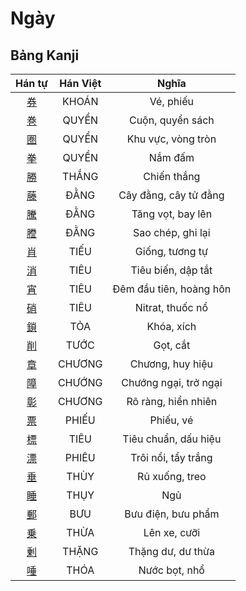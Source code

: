 <link href="styles.css" rel="stylesheet">

# Ngày

## Bảng Kanji

| Hán tự | Hán Việt | Nghĩa |
| :---: | :---: | :---: |
| [<span class="stroke-order">券</span>](https://www.tiengnhatdongian.com/kanji/giai-nghia-kanji-%E5%88%B8) | KHOÁN | Vé, phiếu |
| [<span class="stroke-order">巻</span>](https://www.tiengnhatdongian.com/kanji/giai-nghia-kanji-%E5%B7%BB) | QUYỂN | Cuộn, quyển sách |
| [<span class="stroke-order">圏</span>](https://www.tiengnhatdongian.com/kanji/giai-nghia-kanji-%E5%9C%8F) | QUYỂN | Khu vực, vòng tròn |
| [<span class="stroke-order">拳</span>](https://www.tiengnhatdongian.com/kanji/giai-nghia-kanji-%E6%8B%B3) | QUYỀN | Nắm đấm |
| [<span class="stroke-order">勝</span>](https://www.tiengnhatdongian.com/kanji/giai-nghia-kanji-%E5%8B%9D) | THẮNG | Chiến thắng |
| [<span class="stroke-order">藤</span>](https://www.tiengnhatdongian.com/kanji/giai-nghia-kanji-%E8%97%A4) | ĐẰNG | Cây đằng, cây tử đằng |
| [<span class="stroke-order">騰</span>](https://www.tiengnhatdongian.com/kanji/giai-nghia-kanji-%E9%A8%B0) | ĐẰNG | Tăng vọt, bay lên |
| [<span class="stroke-order">謄</span>](https://www.tiengnhatdongian.com/kanji/giai-nghia-kanji-%E8%AC%84) | ĐẰNG | Sao chép, ghi lại |
| [<span class="stroke-order">肖</span>](https://www.tiengnhatdongian.com/kanji/giai-nghia-kanji-%E8%82%96) | TIẾU | Giống, tương tự |
| [<span class="stroke-order">消</span>](https://www.tiengnhatdongian.com/kanji/giai-nghia-kanji-%E6%B6%88) | TIÊU | Tiêu biến, dập tắt |
| [<span class="stroke-order">宵</span>](https://www.tiengnhatdongian.com/kanji/giai-nghia-kanji-%E5%AE%B5) | TIÊU | Đêm đầu tiên, hoàng hôn |
| [<span class="stroke-order">硝</span>](https://www.tiengnhatdongian.com/kanji/giai-nghia-kanji-%E7%A1%9D) | TIÊU | Nitrat, thuốc nổ |
| [<span class="stroke-order">鎖</span>](https://www.tiengnhatdongian.com/kanji/giai-nghia-kanji-%E9%8E%96) | TỎA | Khóa, xích |
| [<span class="stroke-order">削</span>](https://www.tiengnhatdongian.com/kanji/giai-nghia-kanji-%E5%89%8A) | TƯỚC | Gọt, cắt |
| [<span class="stroke-order">章</span>](https://www.tiengnhatdongian.com/kanji/giai-nghia-kanji-%E7%AB%A0) | CHƯƠNG | Chương, huy hiệu |
| [<span class="stroke-order">障</span>](https://www.tiengnhatdongian.com/kanji/giai-nghia-kanji-%E9%9A%9C) | CHƯỚNG | Chướng ngại, trở ngại |
| [<span class="stroke-order">彰</span>](https://www.tiengnhatdongian.com/kanji/giai-nghia-kanji-%E5%BD%B0) | CHƯƠNG | Rõ ràng, hiển nhiên |
| [<span class="stroke-order">票</span>](https://www.tiengnhatdongian.com/kanji/giai-nghia-kanji-%E7%A5%A8) | PHIẾU | Phiếu, vé |
| [<span class="stroke-order">標</span>](https://www.tiengnhatdongian.com/kanji/giai-nghia-kanji-%E6%A8%99) | TIÊU | Tiêu chuẩn, dấu hiệu |
| [<span class="stroke-order">漂</span>](https://www.tiengnhatdongian.com/kanji/giai-nghia-kanji-%E6%BC%82) | PHIÊU | Trôi nổi, tẩy trắng |
| [<span class="stroke-order">垂</span>](https://www.tiengnhatdongian.com/kanji/giai-nghia-kanji-%E5%9E%82) | THÙY | Rủ xuống, treo |
| [<span class="stroke-order">睡</span>](https://www.tiengnhatdongian.com/kanji/giai-nghia-kanji-%E7%9D%A1) | THỤY | Ngủ |
| [<span class="stroke-order">郵</span>](https://www.tiengnhatdongian.com/kanji/giai-nghia-kanji-%E9%83%B5) | BƯU | Bưu điện, bưu phẩm |
| [<span class="stroke-order">乗</span>](https://www.tiengnhatdongian.com/kanji/giai-nghia-kanji-%E4%B9%97) | THỪA | Lên xe, cưỡi |
| [<span class="stroke-order">剰</span>](https://www.tiengnhatdongian.com/kanji/giai-nghia-kanji-%E5%89%B0) | THẶNG | Thặng dư, dư thừa |
| [<span class="stroke-order">唾</span>](https://www.tiengnhatdongian.com/kanji/giai-nghia-kanji-%E5%94%BE) | THÓA | Nước bọt, nhổ |

